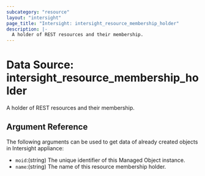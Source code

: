 ```yaml
---
subcategory: "resource"
layout: "intersight"
page_title: "Intersight: intersight_resource_membership_holder"
description: |-
  A holder of REST resources and their membership.
---
```


# Data Source: intersight_resource_membership_holder
A holder of REST resources and their membership.
## Argument Reference
The following arguments can be used to get data of already created objects in Intersight appliance:
* `moid`:(string) The unique identifier of this Managed Object instance. 
* `name`:(string) The name of this resource membership holder. 
